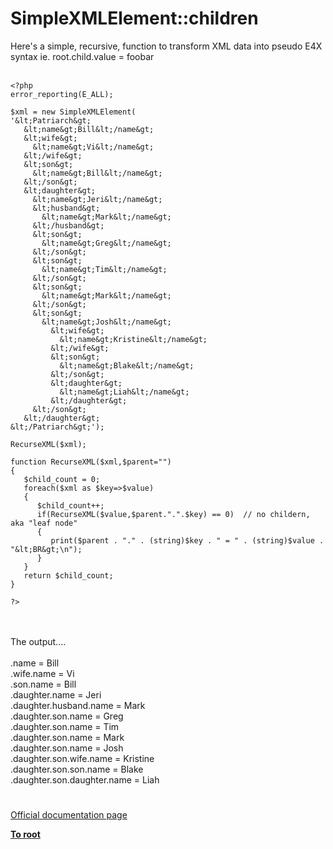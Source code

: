 # SimpleXMLElement::children



Here&apos;s a simple, recursive, function to transform XML data into pseudo E4X syntax ie. root.child.value = foobar<br><br>

```
<?php
error_reporting(E_ALL);

$xml = new SimpleXMLElement(
'&lt;Patriarch&gt;
   &lt;name&gt;Bill&lt;/name&gt;
   &lt;wife&gt;
     &lt;name&gt;Vi&lt;/name&gt;
   &lt;/wife&gt;
   &lt;son&gt;
     &lt;name&gt;Bill&lt;/name&gt;
   &lt;/son&gt;
   &lt;daughter&gt;
     &lt;name&gt;Jeri&lt;/name&gt;
     &lt;husband&gt;
       &lt;name&gt;Mark&lt;/name&gt;
     &lt;/husband&gt;
     &lt;son&gt;
       &lt;name&gt;Greg&lt;/name&gt;
     &lt;/son&gt;
     &lt;son&gt;
       &lt;name&gt;Tim&lt;/name&gt;
     &lt;/son&gt;     
     &lt;son&gt;
       &lt;name&gt;Mark&lt;/name&gt;
     &lt;/son&gt;     
     &lt;son&gt;
       &lt;name&gt;Josh&lt;/name&gt;
         &lt;wife&gt;
           &lt;name&gt;Kristine&lt;/name&gt;
         &lt;/wife&gt; 
         &lt;son&gt;
           &lt;name&gt;Blake&lt;/name&gt;
         &lt;/son&gt;
         &lt;daughter&gt;
           &lt;name&gt;Liah&lt;/name&gt;
         &lt;/daughter&gt;
     &lt;/son&gt;
   &lt;/daughter&gt;
&lt;/Patriarch&gt;');

RecurseXML($xml);

function RecurseXML($xml,$parent="")
{
   $child_count = 0;
   foreach($xml as $key=>$value)
   {
      $child_count++;     
      if(RecurseXML($value,$parent.".".$key) == 0)  // no childern, aka "leaf node"
      {
         print($parent . "." . (string)$key . " = " . (string)$value . "&lt;BR&gt;\n");        
      }     
   }
   return $child_count;
}

?>
```
<br><br>The output....<br><br>.name = Bill<br>.wife.name = Vi<br>.son.name = Bill<br>.daughter.name = Jeri<br>.daughter.husband.name = Mark<br>.daughter.son.name = Greg<br>.daughter.son.name = Tim<br>.daughter.son.name = Mark<br>.daughter.son.name = Josh<br>.daughter.son.wife.name = Kristine<br>.daughter.son.son.name = Blake<br>.daughter.son.daughter.name = Liah  

#

[Official documentation page](https://www.php.net/manual/en/simplexmlelement.children.php)

**[To root](/README.md)**